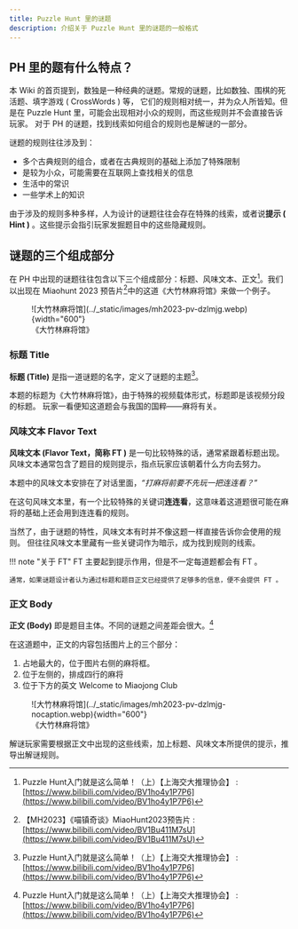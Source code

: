 ```yaml
---
title: Puzzle Hunt 里的谜题
description: 介绍关于 Puzzle Hunt 里的谜题的一般格式
---
```


## PH 里的题有什么特点？

本 Wiki 的首页提到，数独是一种经典的谜题。常规的谜题，比如数独、围棋的死活题、填字游戏 ( CrossWords ) 等，
它们的规则相对统一，并为众人所皆知。但是在 Puzzle Hunt 里，可能会出现相对小众的规则，而这些规则并不会直接告诉玩家。
对于 PH 的谜题，找到线索如何组合的规则也是解谜的一部分。

谜题的规则往往涉及到：

- 多个古典规则的组合，或者在古典规则的基础上添加了特殊限制
- 是较为小众，可能需要在互联网上查找相关的信息
- 生活中的常识
- 一些学术上的知识

由于涉及的规则多种多样，人为设计的谜题往往会存在特殊的线索，或者说**提示 ( Hint )** 。这些提示会指引玩家发掘题目中的这些隐藏规则。

## 谜题的三个组成部分

在 PH 中出现的谜题往往包含以下三个组成部分：标题、风味文本、正文[^1]。我们以出现在 Miaohunt 2023 预告片[^2]中的这道《大竹林麻将馆》来做一个例子。

<figure markdown>
  ![大竹林麻将馆](../_static/images/mh2023-pv-dzlmjg.webp){width="600"}
  <figcaption>《大竹林麻将馆》</figcaption>
</figure>

### 标题 Title

**标题 (Title)** 是指一道谜题的名字，定义了谜题的主题[^1]。

本题的标题为《大竹林麻将馆》，由于特殊的视频载体形式，标题即是该视频分段的标题。
玩家一看便知这道题会与我国的国粹——麻将有关。

### 风味文本 Flavor Text

**风味文本 (Flavor Text，简称 FT )** 是一句比较特殊的话，通常紧跟着标题出现。
风味文本通常包含了题目的规则提示，指点玩家应该朝着什么方向去努力。

本题中的风味文本安排在了对话里面，*“打麻将前要不先玩一把连连看？”*

在这句风味文本里，有一个比较特殊的关键词**连连看**，这意味着这道题很可能在麻将的基础上还会用到连连看的规则。

当然了，由于谜题的特性，风味文本有时并不像这题一样直接告诉你会使用的规则。
但往往风味文本里藏有一些关键词作为暗示，成为找到规则的线索。

!!! note "关于 FT"
    FT 主要起到提示作用，但是不一定每道题都会有 FT 。

    通常，如果谜题设计者认为通过标题和题目正文已经提供了足够多的信息，便不会提供 FT 。

### 正文 Body

**正文 (Body)** 即是题目主体。不同的谜题之间差距会很大。[^1]

在这道题中，正文的内容包括图片上的三个部分：

1. 占地最大的，位于图片右侧的麻将框。
2. 位于左侧的，排成四行的麻将
3. 位于下方的英文 Welcome to Miaojong Club

<figure markdown>
  ![大竹林麻将馆](../_static/images/mh2023-pv-dzlmjg-nocaption.webp){width="600"}
  <figcaption>《大竹林麻将馆》</figcaption>
</figure>

解谜玩家需要根据正文中出现的这些线索，加上标题、风味文本所提供的提示，推导出解谜规则。

[^1]: Puzzle Hunt入门就是这么简单！（上）【上海交大推理协会】 : [https://www.bilibili.com/video/BV1ho4y1P7P6](https://www.bilibili.com/video/BV1ho4y1P7P6)

[^2]: 【MH2023】《喵镇奇谈》MiaoHunt2023预告片 : [https://www.bilibili.com/video/BV1Bu411M7sU](https://www.bilibili.com/video/BV1Bu411M7sU)
